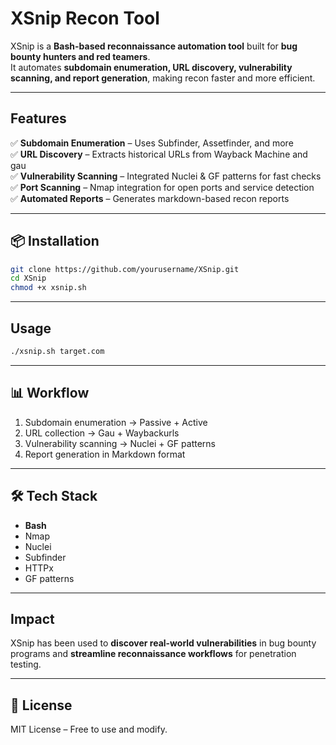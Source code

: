 #  XSnip Recon Tool

XSnip is a **Bash-based reconnaissance automation tool** built for **bug bounty hunters and red teamers**.  
It automates **subdomain enumeration, URL discovery, vulnerability scanning, and report generation**, making recon faster and more efficient.

---

##  Features
✅ **Subdomain Enumeration** – Uses Subfinder, Assetfinder, and more  
✅ **URL Discovery** – Extracts historical URLs from Wayback Machine and gau  
✅ **Vulnerability Scanning** – Integrated Nuclei & GF patterns for fast checks  
✅ **Port Scanning** – Nmap integration for open ports and service detection  
✅ **Automated Reports** – Generates markdown-based recon reports  

---

## 📦 Installation
```bash
git clone https://github.com/yourusername/XSnip.git
cd XSnip
chmod +x xsnip.sh
```

---

##  Usage
```bash
./xsnip.sh target.com
```

---

## 📊 Workflow
1. Subdomain enumeration → Passive + Active
2. URL collection → Gau + Waybackurls
3. Vulnerability scanning → Nuclei + GF patterns
4. Report generation in Markdown format

---

## 🛠️ Tech Stack
- **Bash**
- Nmap
- Nuclei
- Subfinder
- HTTPx
- GF patterns

---

##  Impact
XSnip has been used to **discover real-world vulnerabilities** in bug bounty programs and **streamline reconnaissance workflows** for penetration testing.

---

## 📜 License
MIT License – Free to use and modify.
